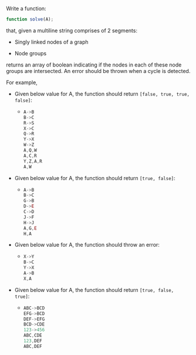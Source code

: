 Write a function:

```javascript
function solve(A);
```

that, given a multiline string comprises of 2 segments:

* Singly linked nodes of a graph

* Node groups

returns an array of boolean indicating if the nodes in each of these node groups are intersected. An error should be thrown when a cycle is detected.

For example,

* Given below value for A, the function should return `[false, true, true, false]`:

  * ```javascript
    A->B
    B->C
    R->S
    X->C
    Q->R
    Y->X
    W->Z
    A,Q,W
    A,C,R
    Y,Z,A,R
    A,W
    ```

* Given below value for A, the function should return `[true, false]`:

  * ```javascript
    A->B
    B->C
    G->B
    D->E
    C->D
    J->F
    H->J
    A,G,E
    H,A
    ```

* Given below value for A, the function should throw an error:

  * ```javascript
    X->Y
    B->C
    Y->X
    A->B
    X,A
    ```

* Given below value for A, the function should return `[true, false, true]`:

  * ```javascript
    ABC->BCD
    EFG->BCD
    DEF->EFG
    BCD->CDE
    123->456
    ABC,CDE
    123,DEF
    ABC,DEF
    ```
